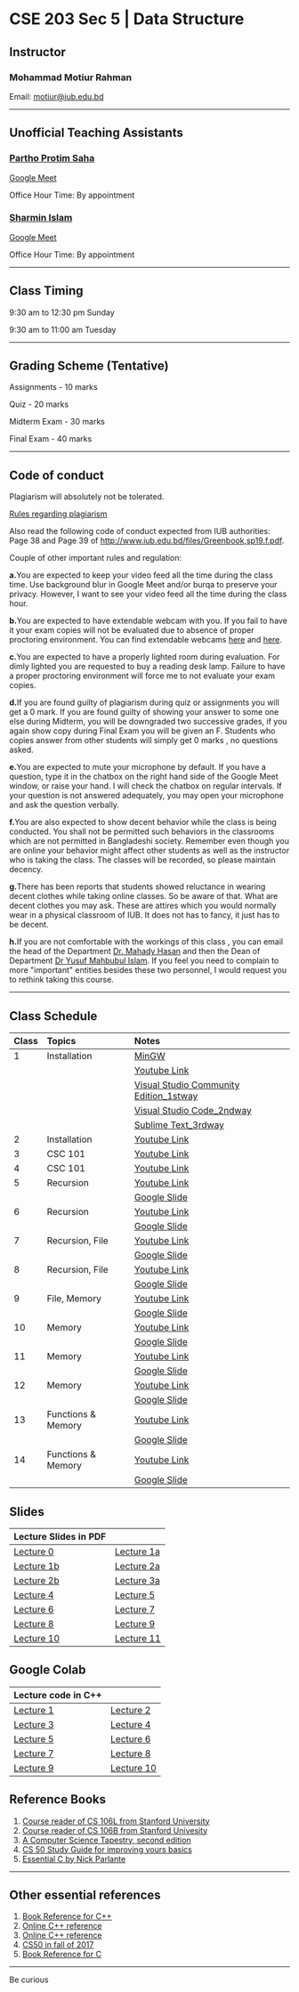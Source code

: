 # CSE 203 Sec 5 | Data Structure

## Instructor
### Mohammad Motiur Rahman
Email: motiur@iub.edu.bd
* * *
## Unofficial Teaching Assistants

### [Partho Protim Saha](mailto:1730016@iub.edu.bd) 

[Google Meet](http://meet.google.com/rmm-fzar-yng)

Office Hour Time: By appointment


### [Sharmin Islam](mailto:1822217@iub.edu.bd) 

[Google Meet](http://meet.google.com/ooy-ozzg-dzt)

Office Hour Time: By appointment 

* * *
## Class Timing
9:30 am to 12:30 pm Sunday

9:30 am to 11:00 am Tuesday

* * *
## Grading Scheme (Tentative)
Assignments - 10 marks

Quiz - 20 marks

Midterm Exam - 30 marks

Final Exam - 40 marks
* * *
## Code of conduct
Plagiarism will absolutely not be tolerated.

[Rules regarding plagiarism](https://www.plagiarism.org/article/what-is-plagiarism)

Also read the following code of conduct expected from IUB authorities: Page 38 and Page 39 of http://www.iub.edu.bd/files/Greenbook,sp19.f.pdf.

Couple of other important rules and regulation: 

<b>a.</b>You are expected to keep your video feed all the time during the class time. Use background blur in Google Meet and/or burqa to preserve your privacy. However, I
want to see your video feed all the time during the class hour.

<b>b.</b>You are expected to have extendable webcam with you. If you fail to have it your exam copies will not be evaluated due to absence of proper proctoring environment.
You can find extendable webcams [here](https://www.startech.com.bd/accessories/webcam) and [here](https://www.ryanscomputers.com/category/camera-webcam).

<b>c.</b>You are expected to have a properly lighted room during evaluation. For dimly lighted you are requested to buy a reading desk lamp. Failure to have a proper proctoring
environment will force me to not evaluate your exam copies.

<b>d.</b>If you are found guilty of plagiarism during quiz or assignments you will get a 0 mark. If you are found guilty of showing your answer to some one else during Midterm, you will be downgraded two successive grades, if you again show copy during Final Exam you will be given an F. Students who copies answer from other students will simply get 0 marks , no questions asked. 

<b>e.</b>You are expected to mute your microphone by default. If you have a question, type it in the chatbox on the right hand side of the Google Meet window, or raise your hand. I will check the chatbox on regular intervals. If your question is not answered adequately, you may open your microphone and ask the question verbally.

<b>f.</b>You are also expected to show decent behavior while the class is being conducted. You shall not be permitted such behaviors in the classrooms which are not permitted in Bangladeshi society. Remember even though you are online your behavior might affect other students as well as the instructor who is taking the class. The classes will be recorded, so please maintain decency.

<b>g.</b>There has been reports that students showed reluctance in wearing decent clothes while taking online classes. So be aware of that. What are decent clothes you may ask. These are attires which you would normally wear in a physical classroom of IUB. It does not has to fancy, it just has to be decent.

<b>h.</b>If you are not comfortable with the workings of this class , you can email the head of the Department [Dr. Mahady Hasan](mailto:mahady@iub.edu.bd ) and then the Dean of Department [Dr Yusuf Mahbubul Islam](mailto:ymislam@iub.edu.bd ). If you feel you need to complain to more "important" entities besides these two personnel, I would request you to rethink taking this course.
* * *   

## Class Schedule

| Class   | Topics       | Notes                                                                                                          | 
|:--------|:-------------|:---------------------------------------------------------------------------------------------------------------|
| 1       | Installation | [MinGW](https://drive.google.com/file/d/1WfPqvXIQ9ImnaKR7J7J3UnXzxPoBlpZH/view)                                |
|         |              | [Youtube Link](https://youtu.be/GIVYwN5Mx3U)                                                                   |
|         |              | [Visual Studio Community Edition_1stway](https://visualstudio.microsoft.com/free-developer-offers/)            |
|         |              | [Visual Studio Code_2ndway](https://code.visualstudio.com/?wt.mc_id=vscom_downloads)                           |
|         |              | [Sublime Text_3rdway](https://www.sublimetext.com/)                                                            |
| 2       | Installation | [Youtube Link](https://youtu.be/2ilsXu3XKvY)                                                                   |
| 3       | CSC 101      | [Youtube Link](https://youtu.be/45K1BfaSvko)                                                                   |
| 4       | CSC 101      | [Youtube Link](https://youtu.be/QjZAJ6zAVXA)                                                                   |
| 5       | Recursion    | [Youtube Link](https://youtu.be/NauoGLYmQyc)                                                                   |
|         |              | [Google Slide](https://jamboard.google.com/d/1I6D0uTcgcFk7ghqWAXqIVg5aQRInXu2JGMbV_9WfXdk/edit?usp=sharing)    |
| 6       | Recursion    | [Youtube Link](https://youtu.be/PCOx0JejTuI)                                                                   |
|         |              | [Google Slide]()                                                                                               |
| 7       | Recursion, File | [Youtube Link](https://youtu.be/_PBTlRAzif4)                                                                |
|         |              | [Google Slide](https://jamboard.google.com/d/1ehSeAOZyXbMl-EKcrrl1g58TPu1BfPkROoCQ_8jMtpk/edit?usp=sharing)    |
| 8       | Recursion, File| [Youtube Link](https://youtu.be/vXWCFqUMEeA)                                                                 |
|         |              | [Google Slide]()                                                                                               |
| 9       | File, Memory | [Youtube Link](https://youtu.be/7Khv4MGI5O8)                                                                   |
|         |              | [Google Slide]()                                                                                               |
| 10      | Memory       | [Youtube Link](https://youtu.be/BU51Ck91SkQ)                                                                   |
|         |              | [Google Slide]()                                                                                               |
| 11      | Memory       | [Youtube Link](https://youtu.be/mBeyRyaFMeQ)                                                                   |
|         |              | [Google Slide](https://jamboard.google.com/d/1mFvsmypsxm31oZUG3QbWoJfD-MBXB40t2_Wo8tCqf_8/edit?usp=sharing)    |
| 12      | Memory       | [Youtube Link](https://youtu.be/mNdnR3pQqzc)                                                                   |
|         |              | [Google Slide](https://jamboard.google.com/d/16Y0lj2TTqyXgMQu9bnS0jheG9Af5WJxiHTKJwHEkd0w/edit?usp=sharing)    |
| 13      | Functions & Memory | [Youtube Link](https://drive.google.com/file/d/1COxGcNpk__MBD26c7nXiSfvQ17s5gRPN/view?usp=sharing)       |
|         |              | [Google Slide](https://jamboard.google.com/d/1zosBLXddutb-StReRZY1YgNmaRsFI-k1mmUoxtnnGJI/edit?usp=sharing)    |
| 14      | Functions & Memory | [Youtube Link](https://drive.google.com/file/d/1O43bV-G4pPOHn-IVCbyLAVQHiIWiTOn2/view?usp=sharing)       |
|         |              | [Google Slide](https://jamboard.google.com/d/1zosBLXddutb-StReRZY1YgNmaRsFI-k1mmUoxtnnGJI/edit?usp=sharing)    |



## Slides

| Lecture Slides in PDF                         |                                              |
|:----------------------------------------------|:---------------------------------------------|
| [Lecture 0](/cse203slides/Lecture%200.pdf)    | [Lecture 1a](/cse203slides/Lecture%201a.pdf) |
| [Lecture 1b](/cse203slides/Lecture%201b.pdf)  | [Lecture 2a](/cse203slides/Lecture%202a.pdf) |
| [Lecture 2b](/cse203slides/Lecture%202b.pdf)  | [Lecture 3a](/cse203slides/Lecture%203a.pdf) |
| [Lecture 4](/cse203slides/Lecture%204.pdf)    | [Lecture 5](/cse203slides/Lecture%205.pdf)   |
| [Lecture 6](/cse203slides/Lecture%206.pdf)    | [Lecture 7](/cse203slides/Lecture%207.pdf)   |
| [Lecture 8](/cse203slides/Lecture%208.pdf)    | [Lecture 9](/cse203slides/Lecture%209.pdf)   |
| [Lecture 10](/cse203slides/Lecture%2010.pdf)  | [Lecture 11](/cse203slides/Lecture%2011.pdf) |



## Google Colab

| Lecture code in C++                               |                                                |
|:--------------------------------------------------|:-----------------------------------------------|
| [Lecture 1](https://colab.research.google.com/github/mohammadmotiurrahman/mohammadmotiurrahman.github.io/blob/main/cse203/code/CSE203Lecture1.ipynb)    | [Lecture 2](https://colab.research.google.com/github/mohammadmotiurrahman/mohammadmotiurrahman.github.io/blob/main/cse203/code/CSE203Lecture2.ipynb) |
| [Lecture 3](https://colab.research.google.com/github/mohammadmotiurrahman/mohammadmotiurrahman.github.io/blob/main/cse203/code/CSE203Lecture3.ipynb)    | [Lecture 4](https://colab.research.google.com/github/mohammadmotiurrahman/mohammadmotiurrahman.github.io/blob/main/cse203/code/CSE203Lecture4.ipynb) |
| [Lecture 5](https://colab.research.google.com/github/mohammadmotiurrahman/mohammadmotiurrahman.github.io/blob/main/cse203/code/CSE203Lecture5.ipynb)    | [Lecture 6](https://colab.research.google.com/github/mohammadmotiurrahman/mohammadmotiurrahman.github.io/blob/main/cse203/code/CSE203Lecture6.ipynb) |
| [Lecture 7](https://colab.research.google.com/github/mohammadmotiurrahman/mohammadmotiurrahman.github.io/blob/main/cse203/code/CSE203Lecture7.ipynb)    | [Lecture 8](https://colab.research.google.com/github/mohammadmotiurrahman/mohammadmotiurrahman.github.io/blob/main/cse203/code/CSE203Lecture8.ipynb) |
| [Lecture 9](https://colab.research.google.com/github/mohammadmotiurrahman/mohammadmotiurrahman.github.io/blob/main/cse203/code/CSE203Lecture9.ipynb)    | [Lecture 10](https://colab.research.google.com/github/mohammadmotiurrahman/mohammadmotiurrahman.github.io/blob/main/cse203/code/CSE203Lecture10.ipynb)|



## Reference Books
1. [Course reader of CS 106L from Stanford University](https://bitly.com/cs106Lcoursereader)
2. [Course reader of CS 106B from Stanford Univesity](https://bitly.com/cs106Bcoursereader)
3. [A Computer Science Tapestry, second edition](https://www2.cs.duke.edu/csed/tapestry/)
4. [CS 50 Study Guide for improving yours basics](https://study.cs50.net/linked_lists)
5. [Essential C by Nick Parlante](http://cslibrary.stanford.edu/101/EssentialC.pdf)

* * *

## Other essential references
1. [Book Reference for C++](https://stackoverflow.com/questions/388242/the-definitive-c-book-guide-and-list)
2. [Online C++ reference](https://en.cppreference.com)
3. [Online C++ reference](http://www.cplusplus.com/)
4. [CS50 in fall of 2017](http://cs50.tv/2017/fall/)
5. [Book Reference for C](https://stackoverflow.com/questions/562303/the-definitive-c-book-guide-and-list)

* * *

Be curious
